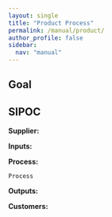 ```yaml
---
layout: single
title: "Product Process"
permalink: /manual/product/
author_profile: false
sidebar:
  nav: "manual"
---
```

## Goal


## SIPOC
**Supplier:**  


**Inputs:**  


**Process:**

```
Process
```

**Outputs:**  


**Customers:**  
